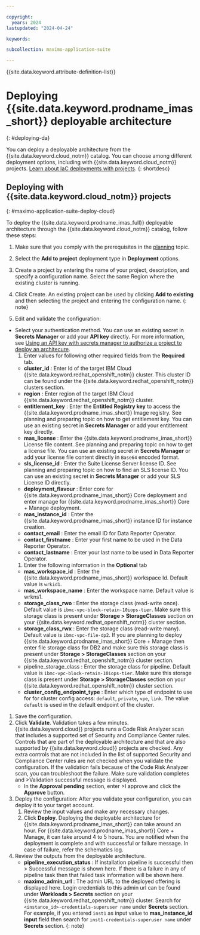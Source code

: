 ```yaml
---

copyright:
  years: 2024
lastupdated: "2024-04-24"

keywords:

subcollection: maximo-application-suite

---
```



{{site.data.keyword.attribute-definition-list}}

# Deploying {{site.data.keyword.prodname_imas_short}} deployable architecture
{: #deploying-da}

You can deploy a deployable architecture from the {{site.data.keyword.cloud_notm}} catalog. You can choose among different deployment options, including with {{site.data.keyword.cloud_notm}} projects. [Learn about IaC deployments with projects](/docs/secure-enterprise?topic=secure-enterprise-understanding-projects).
{: shortdesc}

## Deploying with {{site.data.keyword.cloud_notm}} projects
{: #maximo-application-suite-deploy-cloud}

To deploy the {{site.data.keyword.prodname_imas_full}} deployable architecture through the {{site.data.keyword.cloud_notm}} catalog, follow these steps:

1. Make sure that you comply with the prerequisites in the [planning](/docs/maximo-application-suite?topic=maximo-application-suite-planning) topic.
1. Select the **Add to project** deployment type in **Deployment** options.
1. Create a project by entering the name of your project, description, and specify a configuration name. Select the same Region where the existing cluster is running.
1. Click Create.
   An existing project can be used by clicking **Add to existing** and then selecting the project and entering the configuration name.
   {: note}

1. Edit and validate the configuration:
 - Select your authentication method. You can use an existing secret in **Secrets Manager** or add your **API key** directly. For more information, see [Using an API key with secrets manager to authorize a project to deploy an architecure](/docs/secure-enterprise?topic=secure-enterprise-authorize-project).
   1. Enter values for following other required fields from the **Required** tab.
     - **cluster_id** : Enter Id of the target IBM Cloud {{site.data.keyword.redhat_openshift_notm}} cluster. This cluster ID can be found under the {{site.data.keyword.redhat_openshift_notm}} clusters section.
     - **region** : Enter region of the target IBM Cloud {{site.data.keyword.redhat_openshift_notm}} cluster.
     - **entitlement_key** : Enter the **Entitled Registry key** to access the {{site.data.keyword.prodname_imas_short}} Image registry. See planning and preparing topic on how to get entitlement key.
       You can use an existing secret in **Secrets Manager** or add your entitlement key directly.
     - **mas_license** : Enter the {{site.data.keyword.prodname_imas_short}} License file content. See planning and preparing topic on how to get a license file.
       You can use an existing secret in **Secrets Manager** or add your license file content directly in `Base64` encoded format.
     - **sls_license_id** : Enter the Suite License Server license ID. See planning and preparing topic on how to find an SLS license ID.
       You can use an existing secret in **Secrets Manager** or add your SLS License ID directly.
     - **deployment_flavour** : Enter core for {{site.data.keyword.prodname_imas_short}} Core deployment and enter manage for {{site.data.keyword.prodname_imas_short}} Core + Manage deployment.
     - **mas_instance_id** : Enter the {{site.data.keyword.prodname_imas_short}} instance ID for instance creation.
     - **contact_email** : Enter the email ID for Data Reporter Operator.
     - **contact_firstname** : Enter your first name to be used in the Data Reporter Operator.
     - **contact_lastname** : Enter your last name to be used in Data Reporter Operator.
   1. Enter the following information in the **Optional** tab
     - **mas_workspace_id** : Enter the {{site.data.keyword.prodname_imas_short}} workspace Id. Default value is `wrkid1`.
     - **mas_workspace_name** : Enter the workspace name. Default value is wrkns1.
     - **storage_class_rwo** : Enter the storage class (read-write once). Default value is  `ibmc-vpc-block-retain-10iops-tier`.
       Make sure this storage class is present under **Storage > StorageClasses** section on your {{site.data.keyword.redhat_openshift_notm}} cluster section.
     - **storage_class_rwx** : Enter the storage class (read-write many). Default value is `ibmc-vpc-file-dp2`.
       If you are planning to deploy {{site.data.keyword.prodname_imas_short}} Core + Manage then enter file storage class for DB2 and make sure this storage class is present under **Storage > StorageClasses** section on your {{site.data.keyword.redhat_openshift_notm}} cluster section.
     - pipeline_storage_class : Enter the storage class for pipeline. Default value is `ibmc-vpc-block-retain-10iops-tier`.
       Make sure this storage class is present under **Storage > StorageClasses** section on your {{site.data.keyword.redhat_openshift_notm}} cluster section.
     - **cluster_config_endpoint_type** : Enter which type of endpoint to use for for cluster config access: `default`, `private`, `vpe`, `link`. The value `default` is used in the default endpoint of the cluster.
1. Save the configuration.
1. Click **Validate**. Validation takes a few minutes.
     {{site.data.keyword.cloud}} projects runs a Code Risk Analyzer scan that includes a supported set of Security and Compliance Center rules. Controls that are part of the deployable architecture and that are also supported by {{site.data.keyword.cloud}} projects are checked. Any extra controls that are not included in the list of supported Security and Compliance Center rules are not checked when you validate the configuration.
     If the validation fails because of the Code Risk Analyzer scan, you can troubleshoot the failure.
     Make sure validation completes and >Validation successful message is displayed.
     - In the **Approval pending** section, enter >I approve and click the **Approve** button.
1. Deploy the configuration:
    After you validate your configuration, you can deploy it to your target account.
     1. Review the input values and make any necessary changes.
     1. Click **Deploy**.
       Deploying the deployable architecture for {{site.data.keyword.prodname_imas_short}} can take around an hour. For {{site.data.keyword.prodname_imas_short}} Core + Manage, it can take around 4 to 5 hours.
       You are notified when the deployment is complete and with successful or failure message. In case of failure, refer the schematics log.
1. Review the outputs from the deployable architecture.
   - **pipeline_execution_status** : If installation pipeline is successful then > Successful message is shown here. If there is a failure in any of pipeline task then that failed task information will be shown here.
   - **maximo_admin_url** : The admin URL to the deployed offering is displayed here.
     Login credentials to this admin url can be found under **Workloads > Secrets** section on your {{site.data.keyword.redhat_openshift_notm}} cluster. Search for `<instance_id>-credentials-superuser name` under **Secrets** section. For example, if you entered `inst1` as input value to **mas_instance_id input** field then search for `inst1-credentials-superuser name` under **Secrets** section.
     {: note}
